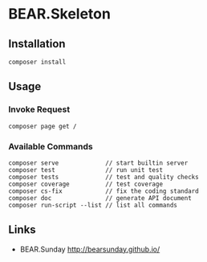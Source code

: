 # BEAR.Skeleton

## Installation

    composer install

## Usage

### Invoke Request

    composer page get /

### Available Commands

    composer serve             // start builtin server
    composer test              // run unit test
    composer tests             // test and quality checks
    composer coverage          // test coverage
    composer cs-fix            // fix the coding standard
    composer doc               // generate API document
    composer run-script --list // list all commands
    
## Links

 * BEAR.Sunday http://bearsunday.github.io/
